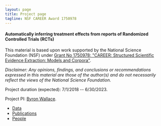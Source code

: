 ```yaml
---
layout: page
title: Project page
tagline: NSF CAREER Award 1750978
---
```


#### Automatically inferring treatment effects from reports of Randomized Controlled Trials (RCTs)

This material is based upon work supported by the National Science Foundation (NSF) under [Grant No 1750978: "CAREER: Structured Scientific Evidence Extraction: Models and Corpora"](https://www.nsf.gov/awardsearch/showAward?AWD_ID=1750978).


*Disclaimer: Any opinions, findings, and conclusions or recommendations expressed in this material are those of the author(s) and do not necessarily reflect the views of the National Science Foundation.*

Project duration (expected): 7/1/2018 -- 6/30/2023.

Project PI: [Byron Wallace](http://www.byronwallace.com).


- [Data](http://evidence-inference.ebm-nlp.com/)
- [Publications](pages/independent_site.html)
- [People](pages/user_site.html)

 
